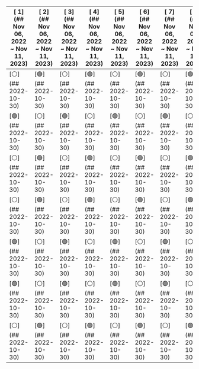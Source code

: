 |[ 1](## Nov 06, 2022 ~ Nov 11, 2023)|[ 2](## Nov 06, 2022 ~ Nov 11, 2023)|[ 3](## Nov 06, 2022 ~ Nov 11, 2023)|[ 4](## Nov 06, 2022 ~ Nov 11, 2023)|[ 5](## Nov 06, 2022 ~ Nov 11, 2023)|[ 6](## Nov 06, 2022 ~ Nov 11, 2023)|[ 7](## Nov 06, 2022 ~ Nov 11, 2023)|[ 8](## Nov 06, 2022 ~ Nov 11, 2023)|[ 9](## Nov 06, 2022 ~ Nov 11, 2023)|[10](## Nov 06, 2022 ~ Nov 11, 2023)|[11](## Nov 06, 2022 ~ Nov 11, 2023)|[12](## Nov 06, 2022 ~ Nov 11, 2023)|[13](## Nov 06, 2022 ~ Nov 11, 2023)|[14](## Nov 06, 2022 ~ Nov 11, 2023)|[15](## Nov 06, 2022 ~ Nov 11, 2023)|[16](## Nov 06, 2022 ~ Nov 11, 2023)|[17](## Nov 06, 2022 ~ Nov 11, 2023)|[18](## Nov 06, 2022 ~ Nov 11, 2023)|[19](## Nov 06, 2022 ~ Nov 11, 2023)|[20](## Nov 06, 2022 ~ Nov 11, 2023)|[21](## Nov 06, 2022 ~ Nov 11, 2023)|[22](## Nov 06, 2022 ~ Nov 11, 2023)|[23](## Nov 06, 2022 ~ Nov 11, 2023)|[24](## Nov 06, 2022 ~ Nov 11, 2023)|[25](## Nov 06, 2022 ~ Nov 11, 2023)|[26](## Nov 06, 2022 ~ Nov 11, 2023)|[27](## Nov 06, 2022 ~ Nov 11, 2023)|[28](## Nov 06, 2022 ~ Nov 11, 2023)|[29](## Nov 06, 2022 ~ Nov 11, 2023)|[30](## Nov 06, 2022 ~ Nov 11, 2023)|[31](## Nov 06, 2022 ~ Nov 11, 2023)|[32](## Nov 06, 2022 ~ Nov 11, 2023)|[33](## Nov 06, 2022 ~ Nov 11, 2023)|[34](## Nov 06, 2022 ~ Nov 11, 2023)|[35](## Nov 06, 2022 ~ Nov 11, 2023)|[36](## Nov 06, 2022 ~ Nov 11, 2023)|[37](## Nov 06, 2022 ~ Nov 11, 2023)|[38](## Nov 06, 2022 ~ Nov 11, 2023)|[39](## Nov 06, 2022 ~ Nov 11, 2023)|[40](## Nov 06, 2022 ~ Nov 11, 2023)|[41](## Nov 06, 2022 ~ Nov 11, 2023)|[42](## Nov 06, 2022 ~ Nov 11, 2023)|[43](## Nov 06, 2022 ~ Nov 11, 2023)|[44](## Nov 06, 2022 ~ Nov 11, 2023)|[45](## Nov 06, 2022 ~ Nov 11, 2023)|[46](## Nov 06, 2022 ~ Nov 11, 2023)|[47](## Nov 06, 2022 ~ Nov 11, 2023)|[48](## Nov 06, 2022 ~ Nov 11, 2023)|[49](## Nov 06, 2022 ~ Nov 11, 2023)|[50](## Nov 06, 2022 ~ Nov 11, 2023)|[51](## Nov 06, 2022 ~ Nov 11, 2023)|[52](## Nov 06, 2022 ~ Nov 11, 2023)|[53](## Nov 06, 2022 ~ Nov 11, 2023)|
|--|--|--|--|--|--|--|--|--|--|--|--|--|--|--|--|--|--|--|--|--|--|--|--|--|--|--|--|--|--|--|--|--|--|--|--|--|--|--|--|--|--|--|--|--|--|--|--|--|--|--|--|--|
|[:white_circle:](## 2022-10-30)|[:green_circle:](## 2022-10-30)|[:white_circle:](## 2022-10-30)|[:green_circle:](## 2022-10-30)|[:white_circle:](## 2022-10-30)|[:green_circle:](## 2022-10-30)|[:white_circle:](## 2022-10-30)|[:green_circle:](## 2022-10-30)|[:white_circle:](## 2022-10-30)|[:green_circle:](## 2022-10-30)|[:white_circle:](## 2022-10-30)|[:green_circle:](## 2022-10-30)|[:white_circle:](## 2022-10-30)|[:green_circle:](## 2022-10-30)|[:white_circle:](## 2022-10-30)|[:green_circle:](## 2022-10-30)|[:white_circle:](## 2022-10-30)|[:green_circle:](## 2022-10-30)|[:white_circle:](## 2022-10-30)|[:green_circle:](## 2022-10-30)|[:white_circle:](## 2022-10-30)|[:green_circle:](## 2022-10-30)|[:white_circle:](## 2022-10-30)|[:green_circle:](## 2022-10-30)|[:white_circle:](## 2022-10-30)|[:green_circle:](## 2022-10-30)|[:white_circle:](## 2022-10-30)|[:green_circle:](## 2022-10-30)|[:white_circle:](## 2022-10-30)|[:green_circle:](## 2022-10-30)|[:white_circle:](## 2022-10-30)|[:green_circle:](## 2022-10-30)|[:white_circle:](## 2022-10-30)|[:green_circle:](## 2022-10-30)|[:white_circle:](## 2022-10-30)|[:green_circle:](## 2022-10-30)|[:white_circle:](## 2022-10-30)|[:green_circle:](## 2022-10-30)|[:white_circle:](## 2022-10-30)|[:green_circle:](## 2022-10-30)|[:white_circle:](## 2022-10-30)|[:green_circle:](## 2022-10-30)|[:white_circle:](## 2022-10-30)|[:green_circle:](## 2022-10-30)|[:white_circle:](## 2022-10-30)|[:green_circle:](## 2022-10-30)|[:white_circle:](## 2022-10-30)|[:green_circle:](## 2022-10-30)|[:white_circle:](## 2022-10-30)|[:green_circle:](## 2022-10-30)|[:white_circle:](## 2022-10-30)|[:green_circle:](## 2022-10-30)|[:white_circle:](## 2022-10-30)|
|[:green_circle:](## 2022-10-30)|[:white_circle:](## 2022-10-30)|[:green_circle:](## 2022-10-30)|[:white_circle:](## 2022-10-30)|[:green_circle:](## 2022-10-30)|[:white_circle:](## 2022-10-30)|[:green_circle:](## 2022-10-30)|[:white_circle:](## 2022-10-30)|[:green_circle:](## 2022-10-30)|[:white_circle:](## 2022-10-30)|[:green_circle:](## 2022-10-30)|[:white_circle:](## 2022-10-30)|[:green_circle:](## 2022-10-30)|[:white_circle:](## 2022-10-30)|[:green_circle:](## 2022-10-30)|[:white_circle:](## 2022-10-30)|[:green_circle:](## 2022-10-30)|[:white_circle:](## 2022-10-30)|[:green_circle:](## 2022-10-30)|[:white_circle:](## 2022-10-30)|[:green_circle:](## 2022-10-30)|[:white_circle:](## 2022-10-30)|[:green_circle:](## 2022-10-30)|[:white_circle:](## 2022-10-30)|[:green_circle:](## 2022-10-30)|[:white_circle:](## 2022-10-30)|[:green_circle:](## 2022-10-30)|[:white_circle:](## 2022-10-30)|[:green_circle:](## 2022-10-30)|[:white_circle:](## 2022-10-30)|[:green_circle:](## 2022-10-30)|[:white_circle:](## 2022-10-30)|[:green_circle:](## 2022-10-30)|[:white_circle:](## 2022-10-30)|[:green_circle:](## 2022-10-30)|[:white_circle:](## 2022-10-30)|[:green_circle:](## 2022-10-30)|[:white_circle:](## 2022-10-30)|[:green_circle:](## 2022-10-30)|[:white_circle:](## 2022-10-30)|[:green_circle:](## 2022-10-30)|[:white_circle:](## 2022-10-30)|[:green_circle:](## 2022-10-30)|[:white_circle:](## 2022-10-30)|[:green_circle:](## 2022-10-30)|[:white_circle:](## 2022-10-30)|[:green_circle:](## 2022-10-30)|[:white_circle:](## 2022-10-30)|[:green_circle:](## 2022-10-30)|[:white_circle:](## 2022-10-30)|[:green_circle:](## 2022-10-30)|[:white_circle:](## 2022-10-30)|[:green_circle:](## 2022-10-30)|
|[:white_circle:](## 2022-10-30)|[:green_circle:](## 2022-10-30)|[:white_circle:](## 2022-10-30)|[:green_circle:](## 2022-10-30)|[:white_circle:](## 2022-10-30)|[:green_circle:](## 2022-10-30)|[:white_circle:](## 2022-10-30)|[:green_circle:](## 2022-10-30)|[:white_circle:](## 2022-10-30)|[:green_circle:](## 2022-10-30)|[:white_circle:](## 2022-10-30)|[:green_circle:](## 2022-10-30)|[:white_circle:](## 2022-10-30)|[:green_circle:](## 2022-10-30)|[:white_circle:](## 2022-10-30)|[:green_circle:](## 2022-10-30)|[:white_circle:](## 2022-10-30)|[:green_circle:](## 2022-10-30)|[:white_circle:](## 2022-10-30)|[:green_circle:](## 2022-10-30)|[:white_circle:](## 2022-10-30)|[:green_circle:](## 2022-10-30)|[:white_circle:](## 2022-10-30)|[:green_circle:](## 2022-10-30)|[:white_circle:](## 2022-10-30)|[:green_circle:](## 2022-10-30)|[:white_circle:](## 2022-10-30)|[:green_circle:](## 2022-10-30)|[:white_circle:](## 2022-10-30)|[:green_circle:](## 2022-10-30)|[:white_circle:](## 2022-10-30)|[:green_circle:](## 2022-10-30)|[:white_circle:](## 2022-10-30)|[:green_circle:](## 2022-10-30)|[:white_circle:](## 2022-10-30)|[:green_circle:](## 2022-10-30)|[:white_circle:](## 2022-10-30)|[:green_circle:](## 2022-10-30)|[:white_circle:](## 2022-10-30)|[:green_circle:](## 2022-10-30)|[:white_circle:](## 2022-10-30)|[:green_circle:](## 2022-10-30)|[:white_circle:](## 2022-10-30)|[:green_circle:](## 2022-10-30)|[:white_circle:](## 2022-10-30)|[:green_circle:](## 2022-10-30)|[:white_circle:](## 2022-10-30)|[:green_circle:](## 2022-10-30)|[:white_circle:](## 2022-10-30)|[:green_circle:](## 2022-10-30)|[:white_circle:](## 2022-10-30)|[:green_circle:](## 2022-10-30)|[:white_circle:](## 2022-10-30)|
|[:white_circle:](## 2022-10-30)|[:green_circle:](## 2022-10-30)|[:white_circle:](## 2022-10-30)|[:green_circle:](## 2022-10-30)|[:white_circle:](## 2022-10-30)|[:green_circle:](## 2022-10-30)|[:white_circle:](## 2022-10-30)|[:green_circle:](## 2022-10-30)|[:white_circle:](## 2022-10-30)|[:green_circle:](## 2022-10-30)|[:white_circle:](## 2022-10-30)|[:green_circle:](## 2022-10-30)|[:white_circle:](## 2022-10-30)|[:green_circle:](## 2022-10-30)|[:white_circle:](## 2022-10-30)|[:green_circle:](## 2022-10-30)|[:white_circle:](## 2022-10-30)|[:green_circle:](## 2022-10-30)|[:white_circle:](## 2022-10-30)|[:green_circle:](## 2022-10-30)|[:white_circle:](## 2022-10-30)|[:green_circle:](## 2022-10-30)|[:white_circle:](## 2022-10-30)|[:green_circle:](## 2022-10-30)|[:white_circle:](## 2022-10-30)|[:green_circle:](## 2022-10-30)|[:white_circle:](## 2022-10-30)|[:green_circle:](## 2022-10-30)|[:white_circle:](## 2022-10-30)|[:green_circle:](## 2022-10-30)|[:white_circle:](## 2022-10-30)|[:green_circle:](## 2022-10-30)|[:white_circle:](## 2022-10-30)|[:green_circle:](## 2022-10-30)|[:white_circle:](## 2022-10-30)|[:green_circle:](## 2022-10-30)|[:white_circle:](## 2022-10-30)|[:green_circle:](## 2022-10-30)|[:white_circle:](## 2022-10-30)|[:green_circle:](## 2022-10-30)|[:white_circle:](## 2022-10-30)|[:green_circle:](## 2022-10-30)|[:white_circle:](## 2022-10-30)|[:green_circle:](## 2022-10-30)|[:white_circle:](## 2022-10-30)|[:green_circle:](## 2022-10-30)|[:white_circle:](## 2022-10-30)|[:green_circle:](## 2022-10-30)|[:white_circle:](## 2022-10-30)|[:green_circle:](## 2022-10-30)|[:white_circle:](## 2022-10-30)|[:green_circle:](## 2022-10-30)|[:white_circle:](## 2022-10-30)|
|[:green_circle:](## 2022-10-30)|[:white_circle:](## 2022-10-30)|[:green_circle:](## 2022-10-30)|[:white_circle:](## 2022-10-30)|[:green_circle:](## 2022-10-30)|[:white_circle:](## 2022-10-30)|[:green_circle:](## 2022-10-30)|[:white_circle:](## 2022-10-30)|[:green_circle:](## 2022-10-30)|[:white_circle:](## 2022-10-30)|[:green_circle:](## 2022-10-30)|[:white_circle:](## 2022-10-30)|[:green_circle:](## 2022-10-30)|[:white_circle:](## 2022-10-30)|[:green_circle:](## 2022-10-30)|[:white_circle:](## 2022-10-30)|[:green_circle:](## 2022-10-30)|[:white_circle:](## 2022-10-30)|[:green_circle:](## 2022-10-30)|[:white_circle:](## 2022-10-30)|[:green_circle:](## 2022-10-30)|[:white_circle:](## 2022-10-30)|[:green_circle:](## 2022-10-30)|[:white_circle:](## 2022-10-30)|[:green_circle:](## 2022-10-30)|[:white_circle:](## 2022-10-30)|[:green_circle:](## 2022-10-30)|[:white_circle:](## 2022-10-30)|[:green_circle:](## 2022-10-30)|[:white_circle:](## 2022-10-30)|[:green_circle:](## 2022-10-30)|[:white_circle:](## 2022-10-30)|[:green_circle:](## 2022-10-30)|[:white_circle:](## 2022-10-30)|[:green_circle:](## 2022-10-30)|[:white_circle:](## 2022-10-30)|[:green_circle:](## 2022-10-30)|[:white_circle:](## 2022-10-30)|[:green_circle:](## 2022-10-30)|[:white_circle:](## 2022-10-30)|[:green_circle:](## 2022-10-30)|[:white_circle:](## 2022-10-30)|[:green_circle:](## 2022-10-30)|[:white_circle:](## 2022-10-30)|[:green_circle:](## 2022-10-30)|[:white_circle:](## 2022-10-30)|[:green_circle:](## 2022-10-30)|[:white_circle:](## 2022-10-30)|[:green_circle:](## 2022-10-30)|[:white_circle:](## 2022-10-30)|[:green_circle:](## 2022-10-30)|[:white_circle:](## 2022-10-30)|[:green_circle:](## 2022-10-30)|
|[:green_circle:](## 2022-10-30)|[:white_circle:](## 2022-10-30)|[:green_circle:](## 2022-10-30)|[:white_circle:](## 2022-10-30)|[:green_circle:](## 2022-10-30)|[:white_circle:](## 2022-10-30)|[:green_circle:](## 2022-10-30)|[:white_circle:](## 2022-10-30)|[:green_circle:](## 2022-10-30)|[:white_circle:](## 2022-10-30)|[:green_circle:](## 2022-10-30)|[:white_circle:](## 2022-10-30)|[:green_circle:](## 2022-10-30)|[:white_circle:](## 2022-10-30)|[:green_circle:](## 2022-10-30)|[:white_circle:](## 2022-10-30)|[:green_circle:](## 2022-10-30)|[:white_circle:](## 2022-10-30)|[:green_circle:](## 2022-10-30)|[:white_circle:](## 2022-10-30)|[:green_circle:](## 2022-10-30)|[:white_circle:](## 2022-10-30)|[:green_circle:](## 2022-10-30)|[:white_circle:](## 2022-10-30)|[:green_circle:](## 2022-10-30)|[:white_circle:](## 2022-10-30)|[:green_circle:](## 2022-10-30)|[:white_circle:](## 2022-10-30)|[:green_circle:](## 2022-10-30)|[:white_circle:](## 2022-10-30)|[:green_circle:](## 2022-10-30)|[:white_circle:](## 2022-10-30)|[:green_circle:](## 2022-10-30)|[:white_circle:](## 2022-10-30)|[:green_circle:](## 2022-10-30)|[:white_circle:](## 2022-10-30)|[:green_circle:](## 2022-10-30)|[:white_circle:](## 2022-10-30)|[:green_circle:](## 2022-10-30)|[:white_circle:](## 2022-10-30)|[:green_circle:](## 2022-10-30)|[:white_circle:](## 2022-10-30)|[:green_circle:](## 2022-10-30)|[:white_circle:](## 2022-10-30)|[:green_circle:](## 2022-10-30)|[:white_circle:](## 2022-10-30)|[:green_circle:](## 2022-10-30)|[:white_circle:](## 2022-10-30)|[:green_circle:](## 2022-10-30)|[:white_circle:](## 2022-10-30)|[:green_circle:](## 2022-10-30)|[:white_circle:](## 2022-10-30)|[:green_circle:](## 2022-10-30)|
|[:white_circle:](## 2022-10-30)|[:green_circle:](## 2022-10-30)|[:white_circle:](## 2022-10-30)|[:green_circle:](## 2022-10-30)|[:white_circle:](## 2022-10-30)|[:green_circle:](## 2022-10-30)|[:white_circle:](## 2022-10-30)|[:green_circle:](## 2022-10-30)|[:white_circle:](## 2022-10-30)|[:green_circle:](## 2022-10-30)|[:white_circle:](## 2022-10-30)|[:green_circle:](## 2022-10-30)|[:white_circle:](## 2022-10-30)|[:green_circle:](## 2022-10-30)|[:white_circle:](## 2022-10-30)|[:green_circle:](## 2022-10-30)|[:white_circle:](## 2022-10-30)|[:green_circle:](## 2022-10-30)|[:white_circle:](## 2022-10-30)|[:green_circle:](## 2022-10-30)|[:white_circle:](## 2022-10-30)|[:green_circle:](## 2022-10-30)|[:white_circle:](## 2022-10-30)|[:green_circle:](## 2022-10-30)|[:white_circle:](## 2022-10-30)|[:green_circle:](## 2022-10-30)|[:white_circle:](## 2022-10-30)|[:green_circle:](## 2022-10-30)|[:white_circle:](## 2022-10-30)|[:green_circle:](## 2022-10-30)|[:white_circle:](## 2022-10-30)|[:green_circle:](## 2022-10-30)|[:white_circle:](## 2022-10-30)|[:green_circle:](## 2022-10-30)|[:white_circle:](## 2022-10-30)|[:green_circle:](## 2022-10-30)|[:white_circle:](## 2022-10-30)|[:green_circle:](## 2022-10-30)|[:white_circle:](## 2022-10-30)|[:green_circle:](## 2022-10-30)|[:white_circle:](## 2022-10-30)|[:green_circle:](## 2022-10-30)|[:white_circle:](## 2022-10-30)|[:green_circle:](## 2022-10-30)|[:white_circle:](## 2022-10-30)|[:green_circle:](## 2022-10-30)|[:white_circle:](## 2022-10-30)|[:green_circle:](## 2022-10-30)|[:white_circle:](## 2022-10-30)|[:green_circle:](## 2022-10-30)|[:white_circle:](## 2022-10-30)|[:green_circle:](## 2022-10-30)|[:white_circle:](## 2022-10-30)|
